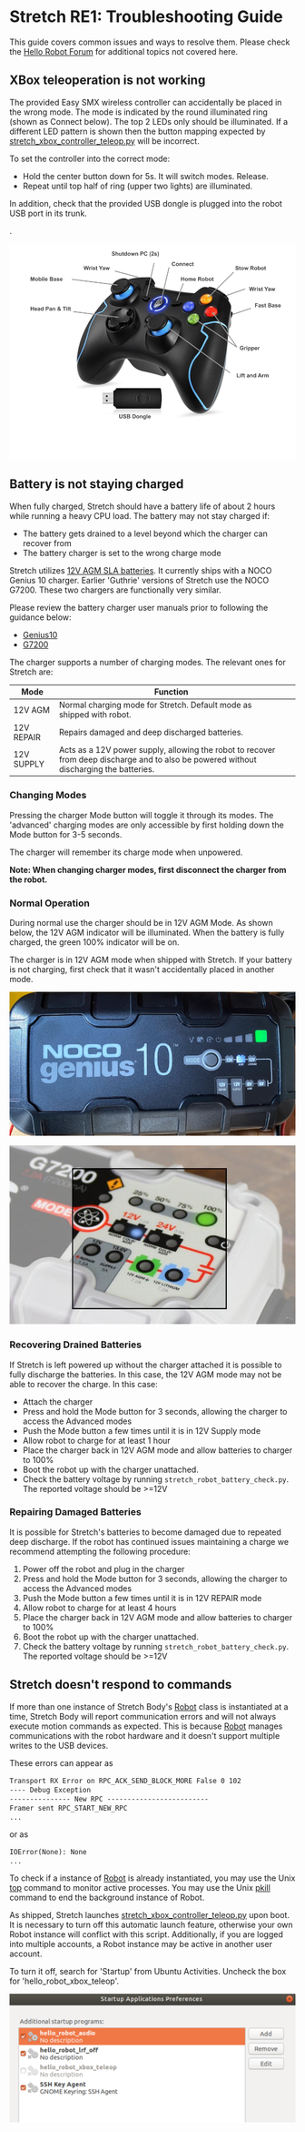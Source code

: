 # Stretch RE1: Troubleshooting Guide

This guide covers common issues and ways to resolve them. Please check the [Hello Robot Forum](forum.hello-robot.com) for additional topics not covered here.

## XBox teleoperation is not working 

The provided Easy SMX wireless controller can accidentally be placed in the wrong mode. The mode is indicated by the round illuminated ring (shown as Connect below). The top 2 LEDs only should be illuminated. If a different LED pattern is shown then the button mapping expected by [stretch_xbox_controller_teleop.py](https://github.com/hello-robot/stretch_body/blob/master/tools/bin/stretch_xbox_controller_teleop.py0) will be incorrect.

To set the controller into the correct mode:

- Hold the center button down for 5s. It will switch modes. Release.
- Repeat until top half of ring (upper two lights) are illuminated.

In addition, check that the provided USB dongle is plugged into the robot USB port in its trunk.

. 

![](./images/xbox.png)

## Battery is not staying charged

When fully charged, Stretch should have a battery life of about 2 hours while running a heavy CPU load. The battery may not stay charged if:

* The battery gets drained to a level beyond which the charger can recover from
* The battery charger is set to the wrong charge mode

Stretch utilizes [12V AGM SLA batteries](https://www.power-sonic.com/product/ps-1290/). It currently ships with a NOCO Genius 10 charger. Earlier 'Guthrie' versions of Stretch use the NOCO G7200. These two chargers are functionally very similar.

Please review the battery charger user manuals prior to following the guidance below:

* [Genius10](https://no.co/media/nocodownloads/format/g/e/genius10na_user_guide_1.pdf)
* [G7200](https://no.co/media/nocodownloads/format/g/7/g7200_manual_english_1.pdf)

The charger supports a number of charging modes. The relevant ones for Stretch are:

| Mode       | Function                                                     |      |
| ---------- | ------------------------------------------------------------ | ---- |
| 12V AGM    | Normal charging mode for Stretch. Default mode as shipped with robot. |      |
| 12V REPAIR | Repairs damaged and deep discharged batteries.               |      |
| 12V SUPPLY | Acts as a 12V power supply, allowing the robot to recover from deep discharge and to also be powered without discharging the batteries. |      |

### Changing Modes

Pressing the charger Mode button will toggle it through its modes. The 'advanced' charging modes are only accessible by first holding down the Mode button for 3-5 seconds.

The charger will remember its charge mode when unpowered. 

**Note: When changing charger modes, first disconnect the charger from the robot.**

### Normal Operation

During normal use the charger should be in 12V AGM Mode. As shown below, the 12V AGM indicator will be illuminated. When the battery is fully charged, the green 100% indicator will be on.

The charger is in 12V AGM mode when shipped with Stretch. If your battery is not charging, first check that it wasn't accidentally placed in another mode.

![](./images/noco10_agm_rs.png)

![](./images/g7200_agm.png)



### Recovering Drained Batteries

If Stretch is left powered up without the charger attached it is possible to fully discharge the batteries. In this case, the 12V AGM mode may not be able to recover the charge. In this case:

* Attach the charger
* Press and hold the Mode button for 3 seconds, allowing the charger to access the Advanced modes
* Push the Mode button a few times until it is in 12V Supply mode
* Allow robot to charge for at least 1 hour
* Place the charger back in 12V AGM mode and allow batteries to charger to 100%
* Boot the robot up with the charger unattached. 
* Check the battery voltage by running `stretch_robot_battery_check.py`. The reported voltage should be >=12V 

### Repairing Damaged Batteries

It is possible for Stretch's batteries to become damaged due to repeated deep discharge. If the robot has continued issues maintaining a charge we recommend attempting the following procedure: 

1. Power off the robot and plug in the charger
2. Press and hold the Mode button for 3 seconds, allowing the charger to access the Advanced modes
3. Push the Mode button a few times until it is in 12V REPAIR mode
4. Allow robot to charge for at least 4 hours
5. Place the charger back in 12V AGM mode and allow batteries to charger to 100%
6. Boot the robot up with the charger unattached. 
7. Check the battery voltage by running `stretch_robot_battery_check.py`. The reported voltage should be >=12V 

## Stretch doesn't respond to commands

If more than one instance of Stretch Body's [Robot](https://github.com/hello-robot/stretch_body/blob/master/body/stretch_body/robot.py) class is instantiated at a time, Stretch Body will report communication errors and will not always execute motion commands as expected. This is because [Robot](https://github.com/hello-robot/stretch_body/blob/master/body/stretch_body/robot.py)  manages communications with the robot hardware and it doesn't support multiple writes to the USB devices.

These errors can appear as

```
Transport RX Error on RPC_ACK_SEND_BLOCK_MORE False 0 102
---- Debug Exception
--------------- New RPC -------------------------
Framer sent RPC_START_NEW_RPC
...
```

or as

```
IOError(None): None
...
```

To check if a instance of [Robot](https://github.com/hello-robot/stretch_body/blob/master/body/stretch_body/robot.py) is already instantiated, you may use the Unix [top](https://www.unixtutorial.org/commands/top) command to monitor active processes. You may use the Unix [pkill](https://linuxize.com/post/pkill-command-in-linux/) command to end the background instance of Robot.

As shipped, Stretch launches [stretch_xbox_controller_teleop.py](https://github.com/hello-robot/stretch_body/blob/master/tools/bin/stretch_xbox_controller_teleop.py) upon boot. It is necessary to turn off this automatic launch feature, otherwise your own Robot instance will conflict with this script. Additionally, if you are logged into multiple accounts, a Robot instance may be active in another user account.

To turn it off, search for 'Startup' from Ubuntu Activities. Uncheck the box for 'hello_robot_xbox_teleop'.


![](./images/xbox_off_rs.png)




